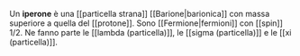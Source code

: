Un **iperone** è una [[particella strana]] [[Barione|barionica]] con massa superiore a quella del [[protone]]. Sono [[Fermione|fermioni]] con [[spin]] 1/2. Ne fanno parte le [[lambda (particella)]], le [[sigma (particella)]] e le [[xi (particella)]].